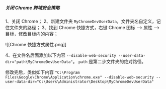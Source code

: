 ##### 关闭 Chrome 跨域安全策略

1、关闭 Chrome；
2、新建文件夹 `MyChromeDevUserData`，文件夹名自定义，记住文件夹的路径；
3、找到 Chrome 快捷方式，右键 Chrome 图标 --> 属性 --> 目标，修改目标内的内容；

![[Chrome 快捷方式属性.png]]

4、在文件名后面添加以下内容 `--disable-web-security --user-data-dir="path\MyChromeDevUserData"`。
`path` 是第二步文件夹的绝对路径。

修改完后，类似如下内容
`"C:\Program Files\Google\Chrome\Application\chrome.exe" --disable-web-security --user-data-dir="C:\Users\Administrator\Desktop\MyChromeDevUserData"`

